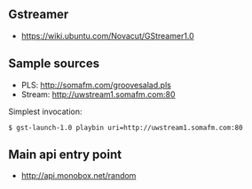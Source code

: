 ## Gstreamer

* https://wiki.ubuntu.com/Novacut/GStreamer1.0

## Sample sources

* PLS: http://somafm.com/groovesalad.pls
* Stream: http://uwstream1.somafm.com:80

Simplest invocation:

```
$ gst-launch-1.0 playbin uri=http://uwstream1.somafm.com:80
```

## Main api entry point

* http://api.monobox.net/random
